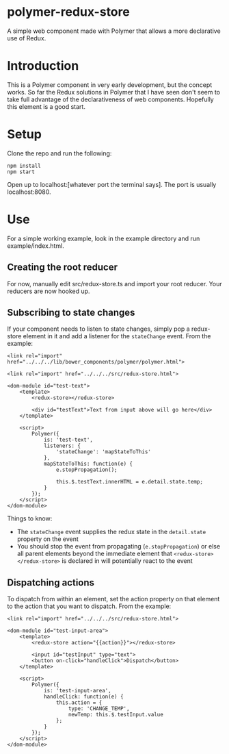 # polymer-redux-store
A simple web component made with Polymer that allows a more declarative use of Redux.

# Introduction
This is a Polymer component in very early development, but the concept works. So far the Redux solutions in Polymer that I have seen 
don't seem to take full advantage of the declarativeness of web components. Hopefully this element is a good start.

# Setup
Clone the repo and run the following:
```
npm install
npm start
```

Open up to localhost:[whatever port the terminal says]. The port is usually localhost:8080.

# Use
For a simple working example, look in the example directory and run example/index.html.

## Creating the root reducer
For now, manually edit src/redux-store.ts and import your root reducer. Your reducers are now hooked up.

## Subscribing to state changes
If your component needs to listen to state changes, simply pop a redux-store element in it and add a listener for the `stateChange` event. From the example:

```
<link rel="import" href="../../../lib/bower_components/polymer/polymer.html">

<link rel="import" href="../../../src/redux-store.html">

<dom-module id="test-text">
    <template>
        <redux-store></redux-store>

        <div id="testText">Text from input above will go here</div>
    </template>

    <script>
        Polymer({
            is: 'test-text',
            listeners: {
                'stateChange': 'mapStateToThis'
            },
            mapStateToThis: function(e) {
                e.stopPropagation();
                
                this.$.testText.innerHTML = e.detail.state.temp;
            }
        });
    </script>
</dom-module>
```

Things to know:
* The `stateChange` event supplies the redux state in the `detail.state` property on the event
* You should stop the event from propagating (`e.stopPropagation`) or else all parent elements beyond the immediate element that `<redux-store></redux-store>` is declared in will potentially react to the event

## Dispatching actions
To dispatch from within an element, set the action property on that element to the action that you want to dispatch. From the example: 

```
<link rel="import" href="../../../src/redux-store.html">

<dom-module id="test-input-area">
    <template>
        <redux-store action="{{action}}"></redux-store>

        <input id="testInput" type="text">
        <button on-click="handleClick">Dispatch</button>
    </template>

    <script>
        Polymer({
            is: 'test-input-area',
            handleClick: function(e) {
                this.action = {
                    type: 'CHANGE_TEMP',
                    newTemp: this.$.testInput.value
                };
            }
        });
    </script>
</dom-module>
```
